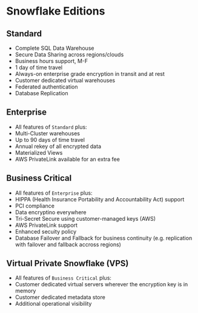 # Snowflake Editions #

## Standard ##
* Complete SQL Data Warehouse
* Secure Data Sharing across regions/clouds
* Business hours support, M-F
* 1 day of time travel
* Always-on enterprise grade encryption in transit and at rest
* Customer dedicated virtual warehouses
* Federated authentication
* Database Replication

## Enterprise ##
* All features of `Standard` plus:
* Multi-Cluster warehouses
* Up to 90 days of time travel
* Annual rekey of all encrypted data
* Materialized Views
* AWS PrivateLink available for an extra fee

## Business Critical ##
* All features of `Enterprise` plus:
* HIPPA (Health Insurance Portability and Accountability Act) support
* PCI compliance
* Data encryptino everywhere
* Tri-Secret Secure using customer-managed keys (AWS)
* AWS PrivateLink support
* Enhanced secuity policy
* Database Failover and Fallback for business continuity (e.g. replication with failover and fallback accross regions)

## Virtual Private Snowflake (VPS) ##
* All features of `Business Critical` plus:
* Customer dedicated virtual servers wherever the encryption key is in memory
* Customer dedicated metadata store
* Additional operational visibility
